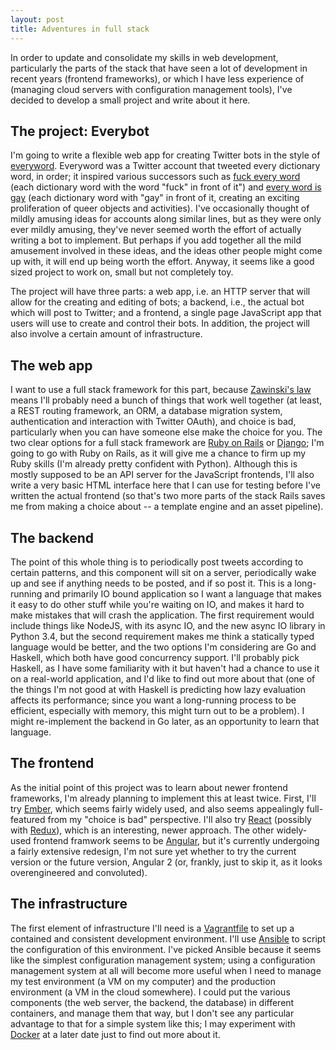 ```yaml
---
layout: post
title: Adventures in full stack
---
```


In order to update and consolidate my skills in web development, particularly the parts of the stack that have seen a lot of development in recent years (frontend frameworks), or which I have less experience of (managing cloud servers with configuration management tools), I've decided to develop a small project and write about it here.


## The project: Everybot ##

I'm going to write a flexible web app for creating Twitter bots in the style of [everyword](https://twitter.com/everyword). Everyword was a Twitter account that tweeted every dictionary word, in order; it inspired various successors such as [fuck every word](https://twitter.com/fuckeveryword) (each dictionary word with the word "fuck" in front of it") and [every word is gay](https://twitter.com/everywordisgay) (each dictionary word with "gay" in front of it, creating an exciting proliferation of queer objects and activities). I've occasionally thought of mildly amusing ideas for accounts along similar lines, but as they were only ever mildly amusing, they've never seemed worth the effort of actually writing a bot to implement. But perhaps if you add together all the mild amusement involved in these ideas, and the ideas other people might come up with, it will end up being worth the effort. Anyway, it seems like a good sized project to work on, small but not completely toy.

The project will have three parts: a web app, i.e. an HTTP server that will allow for the creating and editing of bots; a backend, i.e., the actual bot which will post to Twitter; and a frontend, a single page JavaScript app that users will use to create and control their bots. In addition, the project will also involve a certain amount of infrastructure.


## The web app ##

I want to use a full stack framework for this part, because [Zawinski's law](http://www.catb.org/jargon/html/Z/Zawinskis-Law.html) means I'll probably need a bunch of things that work well together (at least, a REST routing framework, an ORM, a database migration system, authentication and interaction with Twitter OAuth), and choice is bad, particularly when you can have someone else make the choice for you. The two clear options for a full stack framework are [Ruby on Rails](http://rubyonrails.org/) or [Django](https://www.djangoproject.com/); I'm going to go with Ruby on Rails, as it will give me a chance to firm up my Ruby skills (I'm already pretty confident with Python). Although this is mostly supposed to be an API server for the JavaScript frontends, I'll also write a very basic HTML interface here that I can use for testing before I've written the actual frontend (so that's two more parts of the stack Rails saves me from making a choice about -- a template engine and an asset pipeline).


## The backend ##

The point of this whole thing is to periodically post tweets according to certain patterns, and this component will sit on a server, periodically wake up and see if anything needs to be posted, and if so post it. This is a long-running and primarily IO bound application so I want a language that makes it easy to do other stuff while you're waiting on IO, and makes it hard to make mistakes that will crash the application. The first requirement would include things like NodeJS, with its async IO, and the new async IO library in Python 3.4, but the second requirement makes me think a statically typed language would be better, and the two options I'm considering are Go and Haskell, which both have good concurrency support. I'll probably pick Haskell, as I have some familiarity with it but haven't had a chance to use it on a real-world application, and I'd like to find out more about that (one of the things I'm not good at with Haskell is predicting how lazy evaluation affects its performance; since you want a long-running process to be efficient, especially with memory, this might turn out to be a problem). I might re-implement the backend in Go later, as an opportunity to learn that language.


## The frontend ##

As the initial point of this project was to learn about newer frontend frameworks, I'm already planning to implement this at least twice. First, I'll try [Ember](http://emberjs.com/), which seems fairly widely used, and also seems appealingly full-featured from my "choice is bad" perspective. I'll also try [React](https://facebook.github.io/react/) (possibly with [Redux](http://redux.js.org/)), which is an interesting, newer approach. The other widely-used frontend framwork seems to be [Angular](https://angularjs.org/), but it's currently undergoing a fairly extensive redesign, I'm not sure yet whether to try the current version or the future version, Angular 2 (or, frankly, just to skip it, as it looks overengineered and convoluted).


## The infrastructure ##

The first element of infrastructure I'll need is a [Vagrantfile](https://www.vagrantup.com/) to set up a contained and consistent development environment. I'll use [Ansible](https://www.ansible.com/) to script the configuration of this environment. I've picked Ansible because it seems like the simplest configuration management system; using a configuration management system at all will become more useful when I need to manage my test environment (a VM on my computer) and the production environment (a VM in the cloud somewhere). I could put the various components (the web server, the backend, the database) in different containers, and manage them that way, but I don't see any particular advantage to that for a simple system like this; I may experiment with [Docker](https://www.docker.com/) at a later date just to find out more about it.


